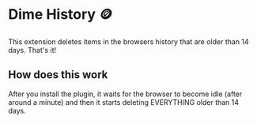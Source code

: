 # Dime History 🪙

This extension deletes items in the browsers history that are older than 14
days. That's it!

## How does this work

After you install the plugin, it waits for the browser to become idle (after
around a minute) and then it starts deleting EVERYTHING older than 14 days.
